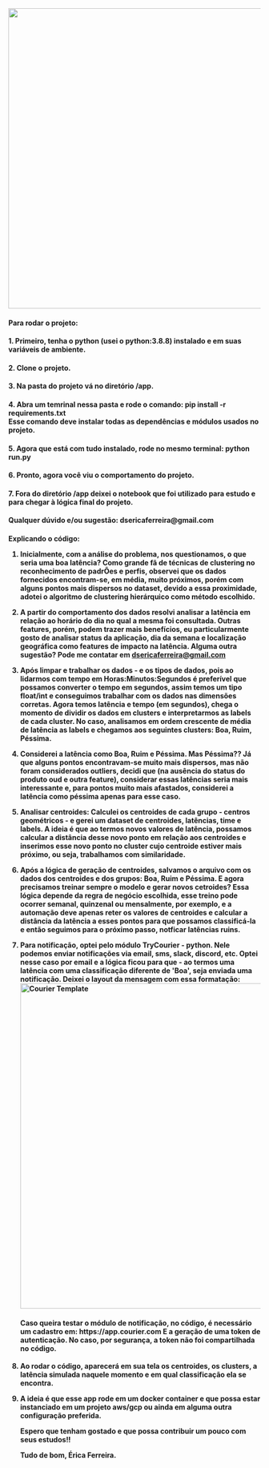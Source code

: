 <img width="600" src="https://user-images.githubusercontent.com/101155921/227826492-4a2c1119-7fe4-47f6-b22b-23c4a0e0f589.gif">

<h4> Para rodar o projeto: </h4>
<h4>1. Primeiro, tenha o python (usei o python:3.8.8) instalado e em suas variáveis de ambiente.</h4>
<h4>2. Clone o projeto.</h4>
<h4>3. Na pasta do projeto vá no diretório /app.</h4>
<h4>4. Abra um temrinal nessa pasta e rode o comando: pip install -r requirements.txt<br>
       Esse comando deve instalar todas as dependências e módulos usados no projeto.</h4>
<h4>5. Agora que está com tudo instalado, rode no mesmo terminal: python run.py</h4>
<h4>6. Pronto, agora você viu o comportamento do projeto.</h4>
<h4>7. Fora do diretório /app deixei o notebook que foi utilizado para estudo e para
       chegar à lógica final do projeto. </h4>
   
<h4>Qualquer dúvido e/ou sugestão: dsericaferreira@gmail.com </h4>

<h4> Explicando o código: 


1. Inicialmente, com a análise do problema, nos questionamos, o que seria uma boa latência?
   Como grande fã de técnicas de clustering no reconhecimento de padrÕes e perfis, 
   observei que os dados fornecidos encontram-se, em média, muito próximos, porém com alguns pontos 
   mais dispersos no dataset, devido a essa proximidade, adotei o algoritmo de clustering hierárquico 
   como método escolhido. 
   
2. A partir do comportamento dos dados resolvi analisar a latência em relação ao horário do dia 
   no qual a mesma foi consultada. Outras features, porém, podem trazer mais benefícios, eu particularmente
   gosto de analisar status da aplicação, dia da semana e localização geográfica como features de impacto na latência.
   Alguma outra sugestão? Pode me contatar em dsericaferreira@gmail.com
   
3. Após limpar e trabalhar os dados - e os tipos de dados, pois ao lidarmos com tempo em Horas:Minutos:Segundos é preferível
   que possamos converter o tempo em segundos, assim temos um tipo float/int e conseguimos trabalhar com os dados
   nas dimensões corretas. Agora temos latência e tempo (em segundos), chega o momento de dividir os dados 
   em clusters e interpretarmos as labels de cada cluster. No caso, analisamos em ordem crescente de média de 
   latência as labels e chegamos aos seguintes clusters: Boa, Ruim, Péssima. 
   
4. Considerei a latência como Boa, Ruim e Péssima. Mas Péssima?? Já que alguns pontos encontravam-se muito mais dispersos, mas não 
   foram considerados outliers, decidi que (na ausência do status do produto oud e outra feature), considerar essas latências seria mais 
   interessante e, para pontos muito mais afastados, considerei a latência como péssima apenas para esse caso.

5. Analisar centroides: Calculei os centroides de cada grupo - centros geométricos - e gerei um dataset de 
   centroides, latências, time e labels. A ideia é que ao termos novos valores de latência, possamos calcular 
   a distância desse novo ponto em relação aos centroides e inserimos esse novo ponto no cluster cujo centroide 
   estiver mais próximo, ou seja, trabalhamos com similaridade. 

6. Após a lógica de geração de centroides, salvamos o arquivo com os dados dos centroides e dos grupos: Boa, Ruim e Péssima. 
   E agora precisamos treinar sempre o modelo e gerar novos cetroides? Essa lógica depende da regra de negócio escolhida, 
   esse treino pode ocorrer semanal, quinzenal ou mensalmente, por exemplo, e a automação deve apenas reter os valores
   de centroides e calcular a distância da latência a esses pontos para que possamos classificá-la e então seguimos para o 
   próximo passo, notficar latências ruins.

7. Para notificação, optei pelo módulo TryCourier - python. Nele podemos enviar notificações via email, sms, slack, discord, etc.
   Optei nesse caso por email e a lógica ficou para que - ao termos uma latência com uma classificação diferente de 'Boa', 
   seja enviada uma notificação. 
   Deixei o layout da mensagem com essa formatação:
   <img width="650" alt="Courier Template" src="https://user-images.githubusercontent.com/101155921/227825215-f41d3fe1-2a1e-42ac-a90c-950f2f77d599.png">

       
   <h4>Caso queira testar o módulo de notificação, no código, é necessário um cadastro em: https://app.courier.com
   E a geração de uma token de autenticação. No caso, por segurança, a token não foi compartilhada no código.  </h4>
   
8. Ao rodar o código, aparecerá em sua tela os centroides, os clusters, a latência simulada naquele momento 
   e em qual classificação ela se encontra. 
   
9. A ideia é que esse app rode em um docker container e que possa estar instanciado em um projeto aws/gcp ou ainda 
   em alguma outra configuração preferida. 
   
   Espero que tenham gostado e que possa contribuir um pouco com seus estudos!! 
   
   Tudo de bom, 
   Érica Ferreira. </h4>
   
   
    
